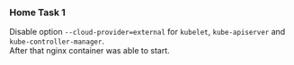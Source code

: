 ### Home Task 1

Disable option `--cloud-provider=external` for `kubelet`, `kube-apiserver` and `kube-controller-manager`.  
After that nginx container was able to start.
